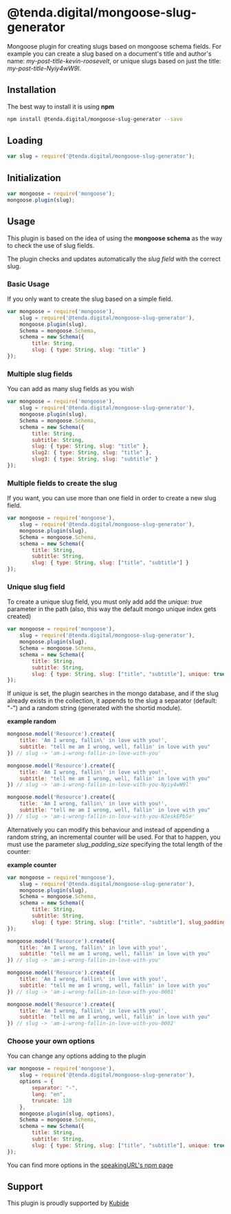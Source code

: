 # @tenda.digital/mongoose-slug-generator

Mongoose plugin for creating slugs based on mongoose schema fields. For example you can create a slug based on a document's title and author's name: _my-post-title-kevin-roosevelt_, or unique slugs based on just the title: _my-post-title-Nyiy4wW9l_.

## Installation

The best way to install it is using **npm**

```sh
npm install @tenda.digital/mongoose-slug-generator --save
```

## Loading

```js
var slug = require('@tenda.digital/mongoose-slug-generator');
```

## Initialization

```js
var mongoose = require('mongoose');
mongoose.plugin(slug);
```

## Usage

This plugin is based on the idea of using the **mongoose schema** as the way to check the use of slug fields.

The plugin checks and updates automatically the *slug field* with the correct slug.

### Basic Usage

If you only want to create the slug based on a simple field.

```js
var mongoose = require('mongoose'),
    slug = require('@tenda.digital/mongoose-slug-generator'),
    mongoose.plugin(slug),
    Schema = mongoose.Schema,
    schema = new Schema({
        title: String,
        slug: { type: String, slug: "title" }
});
```


### Multiple slug fields

You can add as many slug fields as you wish

```js
var mongoose = require('mongoose'),
    slug = require('@tenda.digital/mongoose-slug-generator'),
    mongoose.plugin(slug),
    Schema = mongoose.Schema,
    schema = new Schema({
        title: String,
        subtitle: String,
        slug: { type: String, slug: "title" },
        slug2: { type: String, slug: "title" },
        slug3: { type: String, slug: "subtitle" }
});
```


### Multiple fields to create the slug

If you want, you can use more than one field in order to create a new slug field.

```js
var mongoose = require('mongoose'),
    slug = require('@tenda.digital/mongoose-slug-generator'),
    mongoose.plugin(slug),
    Schema = mongoose.Schema,
    schema = new Schema({
        title: String,
        subtitle: String,
        slug: { type: String, slug: ["title", "subtitle"] }
});
```


### Unique slug field

To create a unique slug field, you must only add add the *unique: true* parameter in the path (also, this way the default mongo unique index gets created)

```js
var mongoose = require('mongoose'),
    slug = require('@tenda.digital/mongoose-slug-generator'),
    mongoose.plugin(slug),
    Schema = mongoose.Schema,
    schema = new Schema({
        title: String,
        subtitle: String,
        slug: { type: String, slug: ["title", "subtitle"], unique: true }
});
```

If _unique_ is set, the plugin searches in the mongo database, and if the slug already exists in the collection, it appends to the slug a separator (default: "-") and a random string (generated with the shortid module).

**example random**

```js
mongoose.model('Resource').create({
    title: 'Am I wrong, fallin\' in love with you!',
    subtitle: "tell me am I wrong, well, fallin' in love with you"
}) // slug -> 'am-i-wrong-fallin-in-love-with-you'

mongoose.model('Resource').create({
    title: 'Am I wrong, fallin\' in love with you!',
    subtitle: "tell me am I wrong, well, fallin' in love with you"
}) // slug -> 'am-i-wrong-fallin-in-love-with-you-Nyiy4wW9l'

mongoose.model('Resource').create({
    title: 'Am I wrong, fallin\' in love with you!',
    subtitle: "tell me am I wrong, well, fallin' in love with you"
}) // slug -> 'am-i-wrong-fallin-in-love-with-you-NJeskEPb5e'
```

Alternatively you can modify this behaviour and instead of appending a random string, an incremental counter will be used. For that to happen, you must use the parameter *slug_padding_size* specifying the total length of the counter:  

**example counter**

```js
var mongoose = require('mongoose'),
    slug = require('@tenda.digital/mongoose-slug-generator'),
    mongoose.plugin(slug),
    Schema = mongoose.Schema,
    schema = new Schema({
        title: String,
        subtitle: String,
        slug: { type: String, slug: ["title", "subtitle"], slug_padding_size: 4,  unique: true }
});

mongoose.model('Resource').create({
    title: 'Am I wrong, fallin\' in love with you!',
    subtitle: "tell me am I wrong, well, fallin' in love with you"
}) // slug -> 'am-i-wrong-fallin-in-love-with-you'

mongoose.model('Resource').create({
    title: 'Am I wrong, fallin\' in love with you!',
    subtitle: "tell me am I wrong, well, fallin' in love with you"
}) // slug -> 'am-i-wrong-fallin-in-love-with-you-0001'

mongoose.model('Resource').create({
    title: 'Am I wrong, fallin\' in love with you!',
    subtitle: "tell me am I wrong, well, fallin' in love with you"
}) // slug -> 'am-i-wrong-fallin-in-love-with-you-0002'
```


### Choose your own options

You can change any options adding to the plugin

```js
var mongoose = require('mongoose'),
    slug = require('@tenda.digital/mongoose-slug-generator'),
    options = {
        separator: "-",
        lang: "en",
        truncate: 120
    },
    mongoose.plugin(slug, options),
    Schema = mongoose.Schema,
    schema = new Schema({
        title: String,
        subtitle: String,
        slug: { type: String, slug: ["title", "subtitle"], unique: true }
});
```

You can find more options in the [speakingURL's npm page](https://www.npmjs.com/package/speakingurl)

## Support

This plugin is proudly supported by [Kubide](http://kubide.es/)

